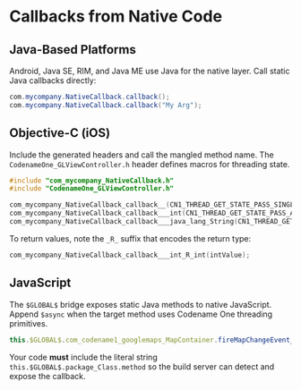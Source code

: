 # Callbacks from Native Code

## Java-Based Platforms

Android, Java SE, RIM, and Java ME use Java for the native layer. Call static Java callbacks directly:

```java
com.mycompany.NativeCallback.callback();
com.mycompany.NativeCallback.callback("My Arg");
```

## Objective-C (iOS)

Include the generated headers and call the mangled method name. The `CodenameOne_GLViewController.h` header defines macros for threading state.

```objectivec
#include "com_mycompany_NativeCallback.h"
#include "CodenameOne_GLViewController.h"

com_mycompany_NativeCallback_callback__(CN1_THREAD_GET_STATE_PASS_SINGLE_ARG);
com_mycompany_NativeCallback_callback___int(CN1_THREAD_GET_STATE_PASS_ARG intValue);
com_mycompany_NativeCallback_callback___java_lang_String(CN1_THREAD_GET_STATE_PASS_ARG fromNSString(CN1_THREAD_GET_STATE_PASS_ARG nsStringValue));
```

To return values, note the `_R_` suffix that encodes the return type:

```objectivec
com_mycompany_NativeCallback_callback___int_R_int(intValue);
```

## JavaScript

The `$GLOBAL$` bridge exposes static Java methods to native JavaScript. Append `$async` when the target method uses Codename One threading primitives.

```javascript
this.$GLOBAL$.com_codename1_googlemaps_MapContainer.fireMapChangeEvent__int_int_double_double$async(mapId, zoom, lat, lon);
```

Your code **must** include the literal string `this.$GLOBAL$.package_Class.method` so the build server can detect and expose the callback.
